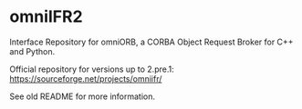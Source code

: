 # omniIFR2
Interface Repository for omniORB, a CORBA Object Request Broker for C++ and Python.

Official repository for versions up to 2.pre.1:
https://sourceforge.net/projects/omniifr/

See old README for more information.
